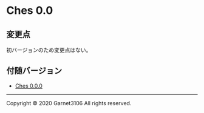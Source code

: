# Ches 0.0

## 変更点

初バージョンのため変更点はない。

## 付随バージョン

- [Ches 0.0.0](../ches0.0.0/index.md)

---

Copyright © 2020 Garnet3106 All rights reserved.
